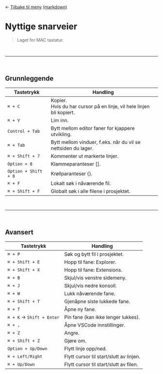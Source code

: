<link href="/autogenerated-css/base.css" rel="stylesheet" type="text/css" />

← [Tilbake til meny](/autogenerated-html/README.html) [(markdown)](/README.md)

# Nyttige snarveier

> Laget for MAC tastatur.

<br>
<hr>
<br>

## Grunnleggende

| Tastetrykk           | Handling                                                                  |
| -------------------- | ------------------------------------------------------------------------- |
| `⌘ + C`              | Kopier. <br> Hvis du har cursor på en linje, vil hele linjen bli kopiert. |
| `⌘ + V`              | Lim inn.                                                                  |
| `Control + Tab`      | Bytt mellom editor faner for kjappere utvikling.                          |
| `⌘ + Tab`            | Bytt mellom vinduer, f.eks. når du vil se nettsiden du lager.             |
| `⌘ + Shift + 7`      | Kommenter ut markerte linjer.                                             |
| `Option + 8`         | Klammeparanteser [].                                                      |
| `Option + Shift + 8` | Krøllparanteser {}.                                                       |
| `⌘ + F`              | Lokalt søk i nåværende fil.                                               |
| `⌘ + Shift + F`      | Globalt søk i alle filene i prosjektet.                                   |

<br>
<hr>
<br>

## Avansert

| Tastetrykk                 | Handling                                |
| -------------------------- | --------------------------------------- |
| `⌘ + P`                    | Søk og bytt fil i prosjektet.           |
| `⌘ + Shift + E`            | Hopp til fane: Explorer.                |
| `⌘ + Shift + X`            | Hopp til fane: Extensions.              |
| `⌘ + B`                    | Skjul/vis venstre sidemeny.             |
| `⌘ + J`                    | Skjul/vis nedre konsoll.                |
| `⌘ + W`                    | Lukk nåværende fane.                    |
| `⌘ + Shift + T`            | Gjenåpne siste lukkede fane.            |
| `⌘ + T`                    | Åpne ny fane.                           |
| `⌘ + K` -> `Shift + Enter` | Pin fane (kan ikke lenger lukkes).      |
| `⌘ + ,`                    | Åpne VSCode innstillinger.              |
| `⌘ + Z`                    | Angre.                                  |
| `⌘ + Shift + Z`            | Gjøre om.                               |
| `Option + Up/Down`         | Flytt linje opp/ned.                    |
| `⌘ + Left/Right`           | Flytt cursor til start/slutt av linjen. |
| `⌘ + Up/Down`              | Flytt cursor til start/slutt av filen.  |
